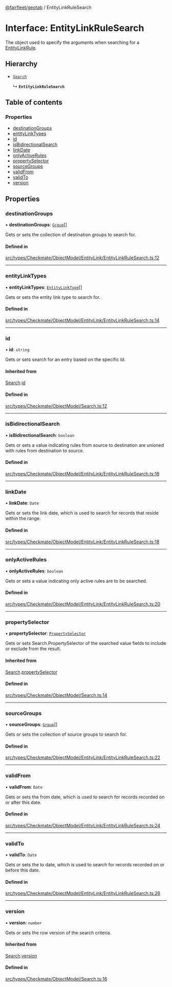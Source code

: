 [@fairfleet/geotab](../README.md) / EntityLinkRuleSearch

# Interface: EntityLinkRuleSearch

The object used to specify the arguments when searching for a [EntityLinkRule](EntityLinkRule.md).

## Hierarchy

- [`Search`](Search.md)

  ↳ **`EntityLinkRuleSearch`**

## Table of contents

### Properties

- [destinationGroups](EntityLinkRuleSearch.md#destinationgroups)
- [entityLinkTypes](EntityLinkRuleSearch.md#entitylinktypes)
- [id](EntityLinkRuleSearch.md#id)
- [isBidirectionalSearch](EntityLinkRuleSearch.md#isbidirectionalsearch)
- [linkDate](EntityLinkRuleSearch.md#linkdate)
- [onlyActiveRules](EntityLinkRuleSearch.md#onlyactiverules)
- [propertySelector](EntityLinkRuleSearch.md#propertyselector)
- [sourceGroups](EntityLinkRuleSearch.md#sourcegroups)
- [validFrom](EntityLinkRuleSearch.md#validfrom)
- [validTo](EntityLinkRuleSearch.md#validto)
- [version](EntityLinkRuleSearch.md#version)

## Properties

### destinationGroups

• **destinationGroups**: [`Group`](Group.md)[]

Gets or sets the collection of destination groups to search for.

#### Defined in

[src/types/Checkmate/ObjectModel/EntityLink/EntityLinkRuleSearch.ts:12](https://github.com/fairfleet/geotab/blob/d57d931/src/types/Checkmate/ObjectModel/EntityLink/EntityLinkRuleSearch.ts#L12)

___

### entityLinkTypes

• **entityLinkTypes**: [`EntityLinkType`](../README.md#entitylinktype)[]

Gets or sets the entity link type to search for.

#### Defined in

[src/types/Checkmate/ObjectModel/EntityLink/EntityLinkRuleSearch.ts:14](https://github.com/fairfleet/geotab/blob/d57d931/src/types/Checkmate/ObjectModel/EntityLink/EntityLinkRuleSearch.ts#L14)

___

### id

• **id**: `string`

Gets or sets search for an entry based on the specific Id.

#### Inherited from

[Search](Search.md).[id](Search.md#id)

#### Defined in

[src/types/Checkmate/ObjectModel/Search.ts:12](https://github.com/fairfleet/geotab/blob/d57d931/src/types/Checkmate/ObjectModel/Search.ts#L12)

___

### isBidirectionalSearch

• **isBidirectionalSearch**: `boolean`

Gets or sets a value indicating rules from source to destination are unioned with rules from destination to source.

#### Defined in

[src/types/Checkmate/ObjectModel/EntityLink/EntityLinkRuleSearch.ts:16](https://github.com/fairfleet/geotab/blob/d57d931/src/types/Checkmate/ObjectModel/EntityLink/EntityLinkRuleSearch.ts#L16)

___

### linkDate

• **linkDate**: `Date`

Gets or sets the link date, which is used to search for records that reside within the range.

#### Defined in

[src/types/Checkmate/ObjectModel/EntityLink/EntityLinkRuleSearch.ts:18](https://github.com/fairfleet/geotab/blob/d57d931/src/types/Checkmate/ObjectModel/EntityLink/EntityLinkRuleSearch.ts#L18)

___

### onlyActiveRules

• **onlyActiveRules**: `boolean`

Gets or sets a value indicating only active rules are to be searched.

#### Defined in

[src/types/Checkmate/ObjectModel/EntityLink/EntityLinkRuleSearch.ts:20](https://github.com/fairfleet/geotab/blob/d57d931/src/types/Checkmate/ObjectModel/EntityLink/EntityLinkRuleSearch.ts#L20)

___

### propertySelector

• **propertySelector**: [`PropertySelector`](PropertySelector.md)

Gets or sets Search.PropertySelector of the searched value fields to include or exclude from the result.

#### Inherited from

[Search](Search.md).[propertySelector](Search.md#propertyselector)

#### Defined in

[src/types/Checkmate/ObjectModel/Search.ts:14](https://github.com/fairfleet/geotab/blob/d57d931/src/types/Checkmate/ObjectModel/Search.ts#L14)

___

### sourceGroups

• **sourceGroups**: [`Group`](Group.md)[]

Gets or sets the collection of source groups to search for.

#### Defined in

[src/types/Checkmate/ObjectModel/EntityLink/EntityLinkRuleSearch.ts:22](https://github.com/fairfleet/geotab/blob/d57d931/src/types/Checkmate/ObjectModel/EntityLink/EntityLinkRuleSearch.ts#L22)

___

### validFrom

• **validFrom**: `Date`

Gets or sets the from date, which is used to search for records recorded on or after this date.

#### Defined in

[src/types/Checkmate/ObjectModel/EntityLink/EntityLinkRuleSearch.ts:24](https://github.com/fairfleet/geotab/blob/d57d931/src/types/Checkmate/ObjectModel/EntityLink/EntityLinkRuleSearch.ts#L24)

___

### validTo

• **validTo**: `Date`

Gets or sets the to date, which is used to search for records recorded on or before this date.

#### Defined in

[src/types/Checkmate/ObjectModel/EntityLink/EntityLinkRuleSearch.ts:26](https://github.com/fairfleet/geotab/blob/d57d931/src/types/Checkmate/ObjectModel/EntityLink/EntityLinkRuleSearch.ts#L26)

___

### version

• **version**: `number`

Gets or sets the row version of the search criteria.

#### Inherited from

[Search](Search.md).[version](Search.md#version)

#### Defined in

[src/types/Checkmate/ObjectModel/Search.ts:16](https://github.com/fairfleet/geotab/blob/d57d931/src/types/Checkmate/ObjectModel/Search.ts#L16)
